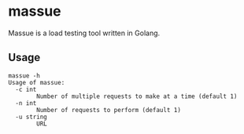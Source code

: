 # massue

Massue is a load testing tool written in Golang.

## Usage

```
massue -h
Usage of massue:
  -c int
    	Number of multiple requests to make at a time (default 1)
  -n int
    	Number of requests to perform (default 1)
  -u string
    	URL
```
